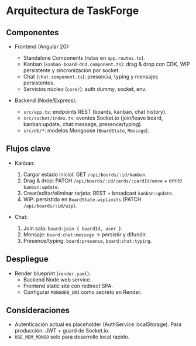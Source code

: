 Arquitectura de TaskForge
=========================

Componentes
-----------
- Frontend (Angular 20):
  - Standalone Components (rutas en `app.routes.ts`).
  - Kanban (`kanban-board-dnd.component.ts`): drag & drop con CDK, WIP persistente y sincronización por socket.
  - Chat (`chat.component.ts`): presencia, typing y mensajes persistentes.
  - Servicios núcleo (`core/`): auth dummy, socket, env.

- Backend (Node/Express):
  - `src/app.ts`: endpoints REST (boards, kanban, chat history).
  - `src/socket/index.ts`: eventos Socket.io (join/leave board, kanban:update, chat:message, presence/typing).
  - `src/db/*`: modelos Mongoose (`BoardState`, `Message`).

Flujos clave
------------
- Kanban:
  1. Cargar estado inicial: GET `/api/boards/:id/kanban`.
  2. Drag & drop: PATCH `/api/boards/:id/cards/:cardId/move` + emite `kanban:update`.
  3. Crear/editar/eliminar tarjeta: REST + broadcast `kanban:update`.
  4. WIP: persistido en `BoardState.wipLimits` (PATCH `/api/boards/:id/wip`).

- Chat:
  1. Join sala: `board:join { boardId, user }`.
  2. Mensaje: `board:chat:message` → persistir y difundir.
  3. Presence/typing: `board:presence`, `board:chat:typing`.

Despliegue
----------
- Render blueprint (`render.yaml`):
  - Backend Node web service.
  - Frontend static site con redirect SPA.
  - Configurar `MONGODB_URI` como secreto en Render.

Consideraciones
---------------
- Autenticación actual es placeholder (AuthService localStorage). Para producción: JWT + guard de Socket.io.
- `USE_MEM_MONGO` solo para desarrollo local rapido.


